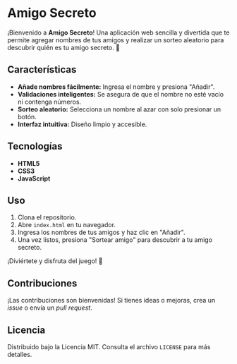 # Amigo Secreto

¡Bienvenido a **Amigo Secreto**! Una aplicación web sencilla y divertida que te permite agregar nombres de tus amigos y realizar un sorteo aleatorio para descubrir quién es tu amigo secreto. 🎉

## Características

- **Añade nombres fácilmente:** Ingresa el nombre y presiona "Añadir".
- **Validaciones inteligentes:** Se asegura de que el nombre no esté vacío ni contenga números.
- **Sorteo aleatorio:** Selecciona un nombre al azar con solo presionar un botón.
- **Interfaz intuitiva:** Diseño limpio y accesible.

## Tecnologías

- **HTML5**
- **CSS3**
- **JavaScript**

## Uso

1. Clona el repositorio.
2. Abre `index.html` en tu navegador.
3. Ingresa los nombres de tus amigos y haz clic en "Añadir".
4. Una vez listos, presiona "Sortear amigo" para descubrir a tu amigo secreto.

¡Diviértete y disfruta del juego! 🎁

## Contribuciones

¡Las contribuciones son bienvenidas! Si tienes ideas o mejoras, crea un *issue* o envía un *pull request*.

## Licencia

Distribuido bajo la Licencia MIT. Consulta el archivo `LICENSE` para más detalles.
